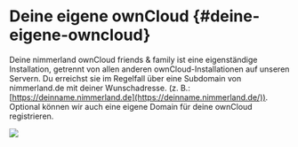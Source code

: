 # **Deine eigene ownCloud** {#deine-eigene-owncloud}

Deine nimmerland ownCloud friends & family ist eine eigenständige Installation, getrennt von allen anderen ownCloud-Installationen auf unseren Servern. Du erreichst sie im Regelfall über eine Subdomain von nimmerland.de mit deiner Wunschadresse. (z. B.: [https://deinname.nimmerland.de](https://deinname.nimmerland.de/)). Optional können wir auch eine eigene Domain für deine ownCloud registrieren.

![](nila-oc8-friends-ersteinrichtung-Dateien/img00002.PNG)
